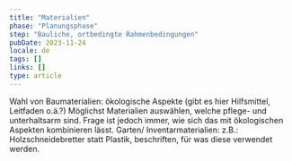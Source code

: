 ```yaml
---
title: "Materialien"
phase: "Planungsphase"
step: "Bauliche, ortbedingte Rahmenbedingungen"
pubDate: 2023-11-24
locale: de
tags: []
links: []
type: article
---
```


Wahl von Baumaterialien: ökologische Aspekte (gibt es hier Hilfsmittel, Leitfaden o.ä.?)
Möglichst Materialien auswählen, welche pflege- und unterhaltsarm sind. Frage ist jedoch immer, wie sich das mit ökologischen Aspekten kombinieren lässt.
Garten/
Inventarmaterialien: 
z.B.: Holzschneidebretter statt Plastik, beschriften, für was diese verwendet werden.
